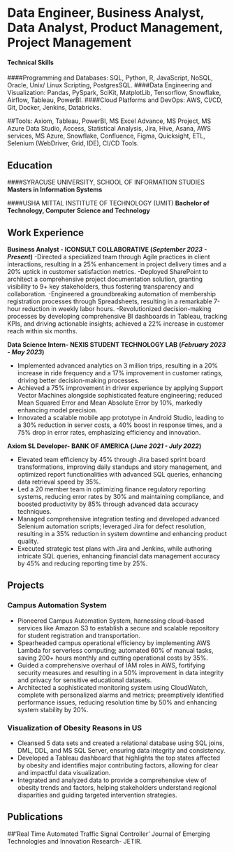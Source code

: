 # Data Engineer, Business Analyst, Data Analyst, Product Management, Project Management

#### Technical Skills
####Programming and Databases: SQL, Python, R, JavaScript, NoSQL, Oracle, Unix/ Linux Scripting, PostgresSQL.
####Data Engineering and Visualization: Pandas, PySpark, SciKit, MatplotLib, Tensorflow, Snowflake, Airflow, Tableau, PowerBI.
####Cloud Platforms and DevOps: AWS, CI/CD, Git, Docker, Jenkins, Databricks.

##Tools: Axiom, Tableau, PowerBI, MS Excel Advance, MS Project, MS Azure Data Studio, Access, Statistical Analysis, Jira, Hive, Asana, AWS services, MS Azure, Snowflake, Confluence, Figma, Quicksight, ETL, Selenium (WebDriver, Grid, IDE), CI/CD Tools.

## Education
####SYRACUSE UNIVERSITY, SCHOOL OF INFORMATION STUDIES
**Masters in Information Systems**

####USHA MITTAL INSTITUTE OF TECHNOLOGY (UMIT)
**Bachelor of Technology, Computer Science and Technology**

## Work Experience

**Business Analyst - ICONSULT COLLABORATIVE (_September 2023 - Present_)**
-Directed a specialized team through Agile practices in client interactions, resulting in a 25% enhancement in project delivery times and a 20% uptick in customer satisfaction metrics. 
-Deployed SharePoint to architect a comprehensive project documentation solution, granting visibility to 9+ key stakeholders, thus fostering transparency and collaboration. 
-Engineered a groundbreaking automation of membership registration processes through Spreadsheets, resulting in a remarkable 7-hour reduction in weekly labor hours. 
-Revolutionized decision-making processes by developing comprehensive BI dashboards in Tableau, tracking KPIs, and driving actionable insights; achieved a 22% increase in customer reach within six months.


**Data Science Intern- NEXIS STUDENT TECHNOLOGY LAB (_February 2023 - May 2023_)**
-  Implemented advanced analytics on 3 million trips, resulting in a 20% increase in ride frequency and a 17% improvement in customer ratings, driving better decision-making processes. 
- Achieved a 75% improvement in driver experience by applying Support Vector Machines alongside sophisticated feature engineering; reduced Mean Squared Error and Mean Absolute Error by 10%, markedly enhancing model precision. 
- Innovated a scalable mobile app prototype in Android Studio, leading to a 30% reduction in server costs, a 40% boost in response times, and a 75% drop in error rates, emphasizing efficiency and innovation.

**Axiom SL Developer- BANK OF AMERICA (_June 2021 - July 2022_)**
- Elevated team efficiency by 45% through Jira based sprint board transformations, improving daily standups and story management, and optimized report functionalities with advanced SQL queries, enhancing data retrieval speed by 35%. 
- Led a 20 member team in optimizing finance regulatory reporting systems, reducing error rates by 30% and maintaining compliance, and boosted productivity by 85% through advanced data accuracy techniques. 
- Managed comprehensive integration testing and developed advanced Selenium automation scripts; leveraged Jira for defect resolution, resulting in a 35% reduction in system downtime and enhancing product quality. 
- Executed strategic test plans with Jira and Jenkins, while authoring intricate SQL queries, enhancing financial data management accuracy by 45% and reducing reporting time by 25%.






## Projects
### Campus Automation System
- Pioneered Campus Automation System, harnessing cloud-based services like Amazon S3 to establish a secure and scalable repository for student registration and transportation. 
- Spearheaded campus operational efficiency by implementing AWS Lambda for serverless computing; automated 60% of manual tasks, saving 200+ hours monthly and cutting operational costs by 35%. 
- Guided a comprehensive overhaul of IAM roles in AWS, fortifying security measures and resulting in a 50% improvement in data integrity and privacy for sensitive educational datasets. 
- Architected a sophisticated monitoring system using CloudWatch, complete with personalized alarms and metrics; preemptively identified performance issues, reducing resolution time by 50% and enhancing system stability by 20%.


### Visualization of Obesity Reasons in US

- Cleansed 5 data sets and created a relational database using SQL joins, DML, DDL, and MS SQL Server, ensuring data integrity and consistency. 
- Developed a Tableau dashboard that highlights the top states affected by obesity and identifies major contributing factors, allowing for clear and impactful data visualization. 
- Integrated and analyzed data to provide a comprehensive view of obesity trends and factors, helping stakeholders understand regional disparities and guiding targeted intervention strategies.


## Publications
##‘Real Time Automated Traffic Signal Controller’ Journal of Emerging Technologies and Innovation Research- JETIR.

